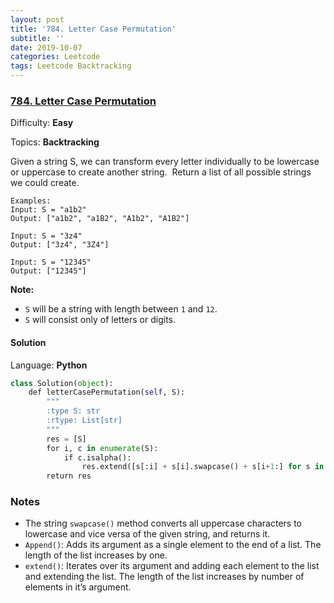```yaml
---
layout: post
title: '784. Letter Case Permutation'
subtitle: ''
date: 2019-10-07
categories: Leetcode
tags: Leetcode Backtracking
---
```

### [784\. Letter Case Permutation](https://leetcode.com/problems/letter-case-permutation/)

Difficulty: **Easy**

Topics: **Backtracking**


Given a string S, we can transform every letter individually to be lowercase or uppercase to create another string.  Return a list of all possible strings we could create.

```
Examples:
Input: S = "a1b2"
Output: ["a1b2", "a1B2", "A1b2", "A1B2"]

Input: S = "3z4"
Output: ["3z4", "3Z4"]

Input: S = "12345"
Output: ["12345"]
```

**Note:**

*   `S` will be a string with length between `1` and `12`.
*   `S` will consist only of letters or digits.


#### Solution

Language: **Python**

```python
class Solution(object):
    def letterCasePermutation(self, S):
        """
        :type S: str
        :rtype: List[str]
        """
        res = [S]
        for i, c in enumerate(S):
            if c.isalpha():
                res.extend([s[:i] + s[i].swapcase() + s[i+1:] for s in res])
        return res
```

### Notes
- The string `swapcase()` method converts all uppercase characters to lowercase and vice versa of the given string, and returns it.
- `Append()`: Adds its argument as a single element to the end of a list. The length of the list increases by one.
- `extend()`: Iterates over its argument and adding each element to the list and extending the list. The length of the list increases by number of elements in it’s argument.
